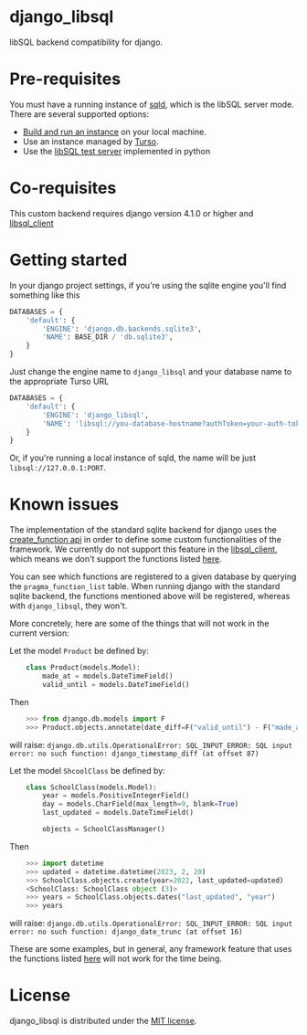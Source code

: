 # django_libsql

libSQL backend compatibility for django.

# Pre-requisites

You must have a running instance of [sqld](https://github.com/libsql/sqld), which is the libSQL server mode. There are several supported options:

- [Build and run an instance](https://github.com/libsql/sqld/blob/main/docs/BUILD-RUN.md) on your local machine.
- Use an instance managed by [Turso](https://turso.tech/).
- Use the [libSQL test server](https://github.com/libsql/hrana-test-server) implemented in python

# Co-requisites

This custom backend requires django version 4.1.0 or higher and [libsql_client](https://pypi.org/project/libsql-client/)

# Getting started

In your django project settings, if you're using the sqlite engine you'll find something like this

``` python
DATABASES = {
    'default': {
        'ENGINE': 'django.db.backends.sqlite3',
        'NAME': BASE_DIR / 'db.sqlite3',
    }
}
```

Just change the engine name to `django_libsql` and your database name to the appropriate Turso URL

``` python
DATABASES = {
    'default': {
        'ENGINE': 'django_libsql',
        'NAME': 'libsql://you-database-hostname?authToken=your-auth-token'
    }
}
```

Or, if you're running a local instance of sqld, the name will be just `libsql://127.0.0.1:PORT`.

# Known issues

The implementation of the standard sqlite backend for django uses the
[create_function api](https://docs.python.org/3/library/sqlite3.html#sqlite3.Connection.create_function)
in order to define some custom functionalities of the framework.
We currently do not support this feature in the [libsql_client](https://pypi.org/project/libsql-client/), which means we don't support the functions
listed [here](https://github.com/django/django/blob/8b1acc0440418ac8f45ba48e2dfcf5126c83341b/django/db/backends/sqlite3/_functions.py#L39-L102).

You can see which functions are registered to a given database by querying the `pragma_function_list` table. When running django with the standard
sqlite backend, the functions mentioned above will be registered, whereas with `django_libsql`, they won't.

More concretely, here are some of the things that will not work in the current version:

Let the model `Product` be defined by:

``` python
    class Product(models.Model):
        made_at = models.DateTimeField()
        valid_until = models.DateTimeField()
```

Then

``` python
    >>> from django.db.models import F
    >>> Product.objects.annotate(date_diff=F("valid_until") - F("made_at"))
```
will raise:
`django.db.utils.OperationalError: SQL_INPUT_ERROR: SQL input error: no such function: django_timestamp_diff (at offset 87)`

Let the model `ShcoolClass` be defined by:

``` python
    class SchoolClass(models.Model):
        year = models.PositiveIntegerField()
        day = models.CharField(max_length=9, blank=True)
        last_updated = models.DateTimeField()

        objects = SchoolClassManager()
```

Then

``` python
    >>> import datetime
    >>> updated = datetime.datetime(2023, 2, 20)
    >>> SchoolClass.objects.create(year=2022, last_updated=updated)
    <SchoolClass: SchoolClass object (3)>
    >>> years = SchoolClass.objects.dates("last_updated", "year")
    >>> years
```

will raise:
`django.db.utils.OperationalError: SQL_INPUT_ERROR: SQL input error: no such function: django_date_trunc (at offset 16)`

These are some examples, but in general, any framework feature that uses the functions
listed
[here](https://github.com/django/django/blob/8b1acc0440418ac8f45ba48e2dfcf5126c83341b/django/db/backends/sqlite3/_functions.py#L39-L102)
will not work for the time being.


# License

django_libsql is distributed under the [MIT license](https://opensource.org/licenses/MIT).